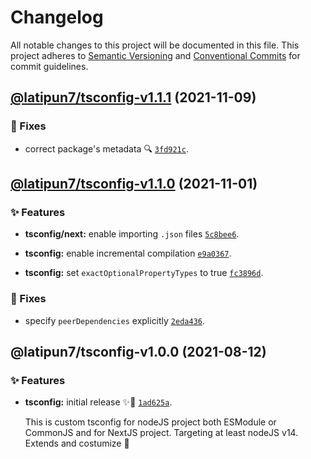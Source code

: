 # Changelog

All notable changes to this project will be documented in this file.
This project adheres to [Semantic Versioning](https://semver.org) and [Conventional Commits](https://www.conventionalcommits.org) for commit guidelines.

## [@latipun7/tsconfig-v1.1.1](https://github.com/latipun7/library/compare/@latipun7/tsconfig@1.1.0...@latipun7/tsconfig@1.1.1) (2021-11-09)

### 🐛 Fixes

- correct package's metadata 🔍 [`3fd921c`](https://github.com/latipun7/library/commit/3fd921c1ab4c198d9c7fad23565574a5b08992b5).

## [@latipun7/tsconfig-v1.1.0](https://github.com/latipun7/library/compare/@latipun7/tsconfig@1.0.0...@latipun7/tsconfig@1.1.0) (2021-11-01)

### ✨ Features

- **tsconfig/next:** enable importing `.json` files [`5c8bee6`](https://github.com/latipun7/library/commit/5c8bee604ada52824b1da3e026ddb1f9d32906b7).

- **tsconfig:** enable incremental compilation [`e9a0367`](https://github.com/latipun7/library/commit/e9a03678349dc013cebaab712ff90d41ebc8f9fc).

- **tsconfig:** set `exactOptionalPropertyTypes` to true [`fc3896d`](https://github.com/latipun7/library/commit/fc3896d669ce5e36ff96ea4da6c2800432a1d769).

### 🐛 Fixes

- specify `peerDependencies` explicitly [`2eda436`](https://github.com/latipun7/library/commit/2eda43686d003cd34129d121fbac08de770f6a63).

## @latipun7/tsconfig-v1.0.0 (2021-08-12)

### ✨ Features

- **tsconfig:** initial release ✨🚀 [`1ad625a`](https://github.com/latipun7/library/commit/1ad625a42877ef91e2f06e51eb28034be1ea2810).

  This is custom tsconfig for nodeJS project both ESModule or CommonJS and
  for NextJS project. Targeting at least nodeJS v14. Extends and costumize 🎉
